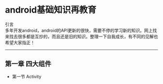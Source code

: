 # android基础知识再教育

引言  
多年开发android，android的API更新的很快，需要不停的学习新的知识。网上找来找去很多都是互抄的，而且还是旧的知识。整理一下自我成长，有不同的见解也希望大家指正！


---
## 第一章 四大组件  
- 第一节 Activity
